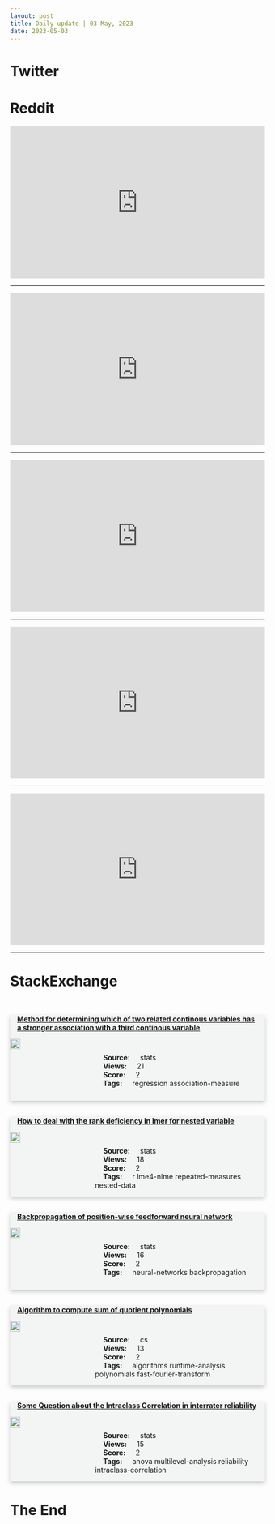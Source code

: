 ```yaml
---
layout: post
title: Daily update | 03 May, 2023
date: 2023-05-03
---
```


<script async src="https://platform.twitter.com/widgets.js" charset="utf-8"></script>


<script src='https://storage.ko-fi.com/cdn/scripts/overlay-widget.js'></script>
<script>
  kofiWidgetOverlay.draw('themldojo', {
    'type': 'floating-chat',
    'floating-chat.donateButton.text': 'Support me',
    'floating-chat.donateButton.background-color': '#f45d22',
    'floating-chat.donateButton.text-color': '#fff'
  });
</script>

# Twitter 

<blockquote class="twitter-tweet"><a href="https://twitter.com/DailyLoud/status/1653455614733893642"></a></blockquote>

<blockquote class="twitter-tweet"><a href="https://twitter.com/spectatorindex/status/1653353276283420672"></a></blockquote>

<blockquote class="twitter-tweet"><a href="https://twitter.com/AP/status/1653444498909691935"></a></blockquote>

<blockquote class="twitter-tweet"><a href="https://twitter.com/tut_ml/status/1653239342574256128"></a></blockquote>

<blockquote class="twitter-tweet"><a href="https://twitter.com/gp_pulipaka/status/1653384237255409664"></a></blockquote>

<blockquote class="twitter-tweet"><a href="https://twitter.com/ylecun/status/1653417848247648256"></a></blockquote>

<blockquote class="twitter-tweet"><a href="https://twitter.com/karpathy/status/1653438865880023041"></a></blockquote>

<blockquote class="twitter-tweet"><a href="https://twitter.com/ylecun/status/1653485480036519941"></a></blockquote>

<blockquote class="twitter-tweet"><a href="https://twitter.com/ylecun/status/1653250537494544384"></a></blockquote>

<blockquote class="twitter-tweet"><a href="https://twitter.com/DeepMind/status/1653351026085298177"></a></blockquote>

# Reddit 

<iframe id="reddit-embed" src="https://www.redditmedia.com/r/datascience/comments/135fybw/constant_work_anxiety_is_making_me_question_data?ref_source=embed&amp;ref=share&amp;embed=true" sandbox="allow-scripts allow-same-origin allow-popups" style="border: none;" height="300" width="100%" scrolling="yes"></iframe>
<hr style="width:100%;text-align:left;margin-left:0">
<iframe id="reddit-embed" src="https://www.redditmedia.com/r/datascience/comments/1357g9h/veteran_data_scientist_data_science_job_without?ref_source=embed&amp;ref=share&amp;embed=true" sandbox="allow-scripts allow-same-origin allow-popups" style="border: none;" height="300" width="100%" scrolling="yes"></iframe>
<hr style="width:100%;text-align:left;margin-left:0">
<iframe id="reddit-embed" src="https://www.redditmedia.com/r/MachineLearning/comments/135u6z5/n_finetuning_openai_language_models_with_noisily?ref_source=embed&amp;ref=share&amp;embed=true" sandbox="allow-scripts allow-same-origin allow-popups" style="border: none;" height="300" width="100%" scrolling="yes"></iframe>
<hr style="width:100%;text-align:left;margin-left:0">
<iframe id="reddit-embed" src="https://www.redditmedia.com/r/dataengineering/comments/135mhee/im_a_one_man_data_team_pretty_much_how_can_i_be?ref_source=embed&amp;ref=share&amp;embed=true" sandbox="allow-scripts allow-same-origin allow-popups" style="border: none;" height="300" width="100%" scrolling="yes"></iframe>
<hr style="width:100%;text-align:left;margin-left:0">
<iframe id="reddit-embed" src="https://www.redditmedia.com/r/datascience/comments/135ildh/099_accuracy?ref_source=embed&amp;ref=share&amp;embed=true" sandbox="allow-scripts allow-same-origin allow-popups" style="border: none;" height="300" width="100%" scrolling="yes"></iframe>
<hr style="width:100%;text-align:left;margin-left:0">

<style>
.card {
box-shadow: 0 4px 8px 0 rgba(0,0,0,0.2);
transition: 0.3s;
width: 100%;
background-color: #F3F4F4;
}
p{
    margin-left:  3em;
    padding-top: 1em;
}
.part2{
    display: grid;
    grid-template-columns: 1fr 3fr;
}
h4{
    margin: 1em;
}

.card:hover {
box-shadow: 0 8px 16px 0 rgba(0,0,0,0.2);
}
b {
padding: 2px 16px;
}
</style>
  
# StackExchange 


  <br>
  <div class="card">
  <h4><a href='https://stats.stackexchange.com/questions/614665/method-for-determining-which-of-two-related-continous-variables-has-a-stronger-a'>Method for determining which of two related continous variables has a stronger association with a third continous variable</a></h4> 
  <div class="part2">
      <img src="https://cdn.sstatic.net/Sites/stats/Img/apple-touch-icon@2.png?v=344f57aa10cc" alt="Img missing!" style="width:40%">
      <p><b>Source:</b> stats<br><b>Views:</b> 21<br><b>Score:</b> 2<br><b>Tags:</b> <span class="badge badge-dark">regression</span> <span class="badge badge-dark">association-measure</span></p> 
  </div>
  </div>
      
  <br>
  <div class="card">
  <h4><a href='https://stats.stackexchange.com/questions/614651/how-to-deal-with-the-rank-deficiency-in-lmer-for-nested-variable'>How to deal with the rank deficiency in lmer for nested variable</a></h4> 
  <div class="part2">
      <img src="https://cdn.sstatic.net/Sites/stats/Img/apple-touch-icon@2.png?v=344f57aa10cc" alt="Img missing!" style="width:40%">
      <p><b>Source:</b> stats<br><b>Views:</b> 18<br><b>Score:</b> 2<br><b>Tags:</b> <span class="badge badge-dark">r</span> <span class="badge badge-dark">lme4-nlme</span> <span class="badge badge-dark">repeated-measures</span> <span class="badge badge-dark">nested-data</span></p> 
  </div>
  </div>
      
  <br>
  <div class="card">
  <h4><a href='https://stats.stackexchange.com/questions/614627/backpropagation-of-position-wise-feedforward-neural-network'>Backpropagation of position-wise feedforward neural network</a></h4> 
  <div class="part2">
      <img src="https://cdn.sstatic.net/Sites/stats/Img/apple-touch-icon@2.png?v=344f57aa10cc" alt="Img missing!" style="width:40%">
      <p><b>Source:</b> stats<br><b>Views:</b> 16<br><b>Score:</b> 2<br><b>Tags:</b> <span class="badge badge-dark">neural-networks</span> <span class="badge badge-dark">backpropagation</span></p> 
  </div>
  </div>
      
  <br>
  <div class="card">
  <h4><a href='https://cs.stackexchange.com/questions/159947/algorithm-to-compute-sum-of-quotient-polynomials'>Algorithm to compute sum of quotient polynomials</a></h4> 
  <div class="part2">
      <img src="https://cdn.sstatic.net/Sites/cs/Img/apple-touch-icon@2.png?v=324a3e0c2b03" alt="Img missing!" style="width:40%">
      <p><b>Source:</b> cs<br><b>Views:</b> 13<br><b>Score:</b> 2<br><b>Tags:</b> <span class="badge badge-dark">algorithms</span> <span class="badge badge-dark">runtime-analysis</span> <span class="badge badge-dark">polynomials</span> <span class="badge badge-dark">fast-fourier-transform</span></p> 
  </div>
  </div>
      
  <br>
  <div class="card">
  <h4><a href='https://stats.stackexchange.com/questions/614664/some-question-about-the-intraclass-correlation-in-interrater-reliability'>Some Question about the Intraclass Correlation in interrater reliability</a></h4> 
  <div class="part2">
      <img src="https://cdn.sstatic.net/Sites/stats/Img/apple-touch-icon@2.png?v=344f57aa10cc" alt="Img missing!" style="width:40%">
      <p><b>Source:</b> stats<br><b>Views:</b> 15<br><b>Score:</b> 2<br><b>Tags:</b> <span class="badge badge-dark">anova</span> <span class="badge badge-dark">multilevel-analysis</span> <span class="badge badge-dark">reliability</span> <span class="badge badge-dark">intraclass-correlation</span></p> 
  </div>
  </div>
      
# The End